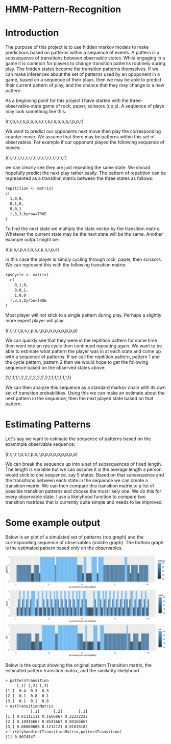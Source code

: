 # HMM-Pattern-Recognition

# Introduction
The purpose of this project is to use hidden markov models to make predictions based on patterns within a sequence of events.  A pattern is a subsequence of transitions between observable states.  While engaging in a game it is common for players to change transition patterns routinely during play.  The hidden states become the transition patterns themselves.  If we can make inferences about the set of patterns used by an oppponent in a game, based on a sequence of their plays, then we may be able to predict their current pattern of play, and the chance that they may change to a new pattern.

As a beginning point for this project I have started with the three-observable-state game of rock, paper, scissors (r,p,s).  A sequence of plays may look something like this:

(r,r,p,s,r,s,p,p,p,s,r,r,s,r,s,p,p,p,r,p,p,r)

We want to predict our opponents next move then play the corresponding counter-move.  We assume that there may be patterns within this set of observables.  For example if our opponent played the following sequence of moves:

(r,r,r,r,r,r,r,r,r,r,r,r,r,r,r,r,r,r,r,r,r,r)

we can clearly see they are just repeating the same state.  We should hopefully predict the next play rather easily.  The pattern of repetition can be represented as a transition matrix between the three states as follows:

```{r}
repitition <- matrix(
c(
  1,0,0,
  0,1,0,
  0,0,1
  ),3,3,byrow=TRUE
)
```

To find the next state we multiply the state vector by the transition matrix.  Whatever the current state may be the next state will be the same.  Another example output might be:

(r,p,s,r,p,s,r,p,s,r,p,s,r,p,s)

In this case the player is simply cycling through rock, paper, then scissors.  We can represent this with the following transition matrix:
```{r}
rpsCycle <- matrix(
  c(
    0,1,0,
    0,0,1,
    1,0,0
  ),3,3,byrow=TRUE
)
```

Most player will not stick to a single pattern during play.  Perhaps a slightly more expert player will play:

(r,r,r,r,r,p,s,r,p,s,r,p,p,p,p,p,p,p,p,p)

We can quickly see that they were in the repitition pattern for some time then went into an rps cycle then continued repeating again.  We want to be able to estimate what pattern the player was in at each state and come up with a sequence of patterns.  If we call the repitition pattern, pattern 1 and the cycle pattern, pattern 2 then we would hope to get the following sequence based on the observed states above:

(1,1,1,1,1,2,2,2,2,2,2,2,1,1,1,1,1,1,1,1)

We can then analyze this sequence as a standard markov chain with its own set of transition probabilities.  Using this we can make an estimate about the next pattern in the sequence, then the next played state based on that pattern.

# Estimating Patterns
Let's say we want to estimate the sequence of patterns based on the exammple observable sequence:

(r,r,r,r,r,p,s,r,p,s,r,p,p,p,p,p,p,p,p,p)

We can break the sequence up into a set of subsequences of fixed length.  The length is variable but we can assume it is the average length a person would stick to one sequence, say 5 states.  Based on that subsequence and the transitions between each state in the sequence we can create a transition matrix.  We can then compare this transition matrix to a list of possible transition patterns and choose the most likely one.  We do this for every observable state.  I use a likelyhood function to compare two transition matrices that is currently quite simple and needs to be improved.

# Some example output
Below is an plot of a simulated set of patterns (top graph) and the corresponding sequence of observables (middle graph).  The bottom graph is the estimated pattern based only on the observables.

![RPS Output](https://github.com/sphanna/HMM-Pattern-Recognition/blob/master/RPS_StateCapture.JPG)

Below is the output showing the original pattern Transition matrix, the estimated pattern transition matrix, and the similarity likelyhood.
```{r}
> patternTransition
     [,1] [,2] [,3]
[1,]  0.4  0.3  0.3
[2,]  0.1  0.8  0.1
[3,]  0.1  0.1  0.8
> estTransitionMatrix
           [,1]      [,2]       [,3]
[1,] 0.61111111 0.1666667 0.22222222
[2,] 0.10416667 0.8541667 0.04166667
[3,] 0.06060606 0.1212121 0.81818182
> likelyhood(estTransitionMatrix,patternTransition)
[1] 0.9074547
```


